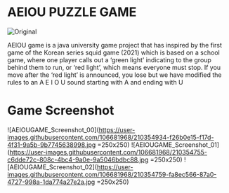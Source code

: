 # AEIOU PUZZLE GAME

![Original](https://user-images.githubusercontent.com/106681968/210352077-c3797a8e-f06e-464b-bb3f-88ebbbe0ae52.gif)

AEIOU game is a java university game project that has inspired by the first game of the Korean series squid game (2021) which is based on a school game, where one player calls out a ‘green light’ indicating to the group behind them to run, or ‘red light’, which means everyone must stop. If you move after the ‘red light’ is announced, you lose but we have modified the rules to an A E I O U sound starting with A and ending with U 


# Game Screenshot
![AEIOUGAME_Screenshot_00](https://user-images.githubusercontent.com/106681968/210354934-f26b0e15-f17d-4f31-9a5b-9b7745638998.jpg =250x250)
![AEIOUGAME_Screenshot_01](https://user-images.githubusercontent.com/106681968/210354755-c6dde72c-808c-4bc4-9a0e-9a5046bdbc88.jpg =250x250)
![AEIOUGAME_Screenshot_02](https://user-images.githubusercontent.com/106681968/210354759-fa8ec566-87a0-4727-998a-1da774a27e2a.jpg =250x250)

